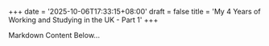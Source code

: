 +++
date = '2025-10-06T17:33:15+08:00'
draft = false
title = 'My 4 Years of Working and Studying in the UK - Part 1'
+++

Markdown Content Below...